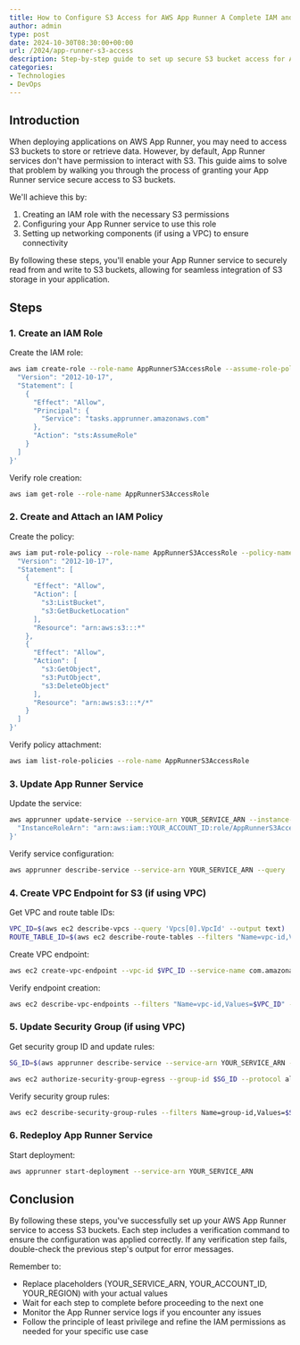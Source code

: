 ```yaml
---
title: How to Configure S3 Access for AWS App Runner A Complete IAM and VPC Setup Guide
author: admin
type: post
date: 2024-10-30T08:30:00+00:00
url: /2024/app-runner-s3-access
description: Step-by-step guide to set up secure S3 bucket access for AWS App Runner services using IAM roles, policies, and VPC endpoints. Includes CLI commands and security best practices.
categories:
- Technologies
- DevOps
---
```

## Introduction

When deploying applications on AWS App Runner, you may need to access S3 buckets to store or retrieve data. However, by default, App Runner services don't have permission to interact with S3. This guide aims to solve that problem by walking you through the process of granting your App Runner service secure access to S3 buckets.

We'll achieve this by:
1. Creating an IAM role with the necessary S3 permissions
2. Configuring your App Runner service to use this role
3. Setting up networking components (if using a VPC) to ensure connectivity

By following these steps, you'll enable your App Runner service to securely read from and write to S3 buckets, allowing for seamless integration of S3 storage in your application.
<!-- more --> 
## Steps

### 1. Create an IAM Role

Create the IAM role:
```bash
aws iam create-role --role-name AppRunnerS3AccessRole --assume-role-policy-document '{
  "Version": "2012-10-17",
  "Statement": [
    {
      "Effect": "Allow",
      "Principal": {
        "Service": "tasks.apprunner.amazonaws.com"
      },
      "Action": "sts:AssumeRole"
    }
  ]
}'
```

Verify role creation:
```bash
aws iam get-role --role-name AppRunnerS3AccessRole
```

### 2. Create and Attach an IAM Policy

Create the policy:
```bash
aws iam put-role-policy --role-name AppRunnerS3AccessRole --policy-name S3AccessPolicy --policy-document '{
  "Version": "2012-10-17",
  "Statement": [
    {
      "Effect": "Allow",
      "Action": [
        "s3:ListBucket",
        "s3:GetBucketLocation"
      ],
      "Resource": "arn:aws:s3:::*"
    },
    {
      "Effect": "Allow",
      "Action": [
        "s3:GetObject",
        "s3:PutObject",
        "s3:DeleteObject"
      ],
      "Resource": "arn:aws:s3:::*/*"
    }
  ]
}'
```

Verify policy attachment:
```bash
aws iam list-role-policies --role-name AppRunnerS3AccessRole
```

### 3. Update App Runner Service

Update the service:
```bash
aws apprunner update-service --service-arn YOUR_SERVICE_ARN --instance-configuration '{
  "InstanceRoleArn": "arn:aws:iam::YOUR_ACCOUNT_ID:role/AppRunnerS3AccessRole"
}'
```

Verify service configuration:
```bash
aws apprunner describe-service --service-arn YOUR_SERVICE_ARN --query 'Service.InstanceConfiguration.InstanceRoleArn' --output text
```

### 4. Create VPC Endpoint for S3 (if using VPC)

Get VPC and route table IDs:
```bash
VPC_ID=$(aws ec2 describe-vpcs --query 'Vpcs[0].VpcId' --output text)
ROUTE_TABLE_ID=$(aws ec2 describe-route-tables --filters "Name=vpc-id,Values=$VPC_ID" --query 'RouteTables[0].RouteTableId' --output text)
```

Create VPC endpoint:
```bash
aws ec2 create-vpc-endpoint --vpc-id $VPC_ID --service-name com.amazonaws.YOUR_REGION.s3 --route-table-ids $ROUTE_TABLE_ID
```

Verify endpoint creation:
```bash
aws ec2 describe-vpc-endpoints --filters "Name=vpc-id,Values=$VPC_ID" --query 'VpcEndpoints[*].[VpcEndpointId,ServiceName]' --output text
```

### 5. Update Security Group (if using VPC)

Get security group ID and update rules:
```bash
SG_ID=$(aws apprunner describe-service --service-arn YOUR_SERVICE_ARN --query 'Service.NetworkConfiguration.EgressConfiguration.SecurityGroupIds[0]' --output text)

aws ec2 authorize-security-group-egress --group-id $SG_ID --protocol all --port all --cidr 0.0.0.0/0
```

Verify security group rules:

```bash
aws ec2 describe-security-group-rules --filters Name=group-id,Values=$SG_ID --query 'SecurityGroupRules[*].[IpProtocol,FromPort,ToPort,CidrIpv4]' --output table
```

### 6. Redeploy App Runner Service

Start deployment:

```bash
aws apprunner start-deployment --service-arn YOUR_SERVICE_ARN
```

## Conclusion
By following these steps, you've successfully set up your AWS App Runner service to access S3 buckets. Each step includes a verification command to ensure the configuration was applied correctly. If any verification step fails, double-check the previous step's output for error messages.

Remember to:
* Replace placeholders (YOUR_SERVICE_ARN, YOUR_ACCOUNT_ID, YOUR_REGION) with your actual values
* Wait for each step to complete before proceeding to the next one
* Monitor the App Runner service logs if you encounter any issues
* Follow the principle of least privilege and refine the IAM permissions as needed for your specific use case